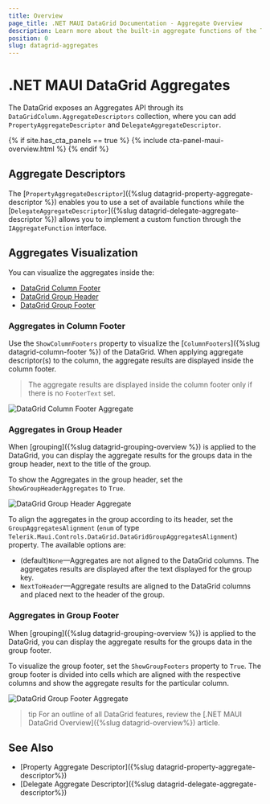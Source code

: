 ```yaml
---
title: Overview
page_title: .NET MAUI DataGrid Documentation - Aggregate Overview
description: Learn more about the built-in aggregate functions of the Telerik UI for .NET MAUI DataGrid component.
position: 0
slug: datagrid-aggregates
---
```


# .NET MAUI DataGrid Aggregates

The DataGrid exposes an Aggregates API through its `DataGridColumn.AggregateDescriptors` collection, where you can add `PropertyAggregateDescriptor` and `DelegateAggregateDescriptor`.

{% if site.has_cta_panels == true %}
{% include cta-panel-maui-overview.html %}
{% endif %}

## Aggregate Descriptors

The [`PropertyAggregateDescriptor`]({%slug datagrid-property-aggregate-descriptor %}) enables you to use a set of available functions while the [`DelegateAggregateDescriptor`]({%slug datagrid-delegate-aggregate-descriptor %}) allows you to implement a custom function through the `IAggregateFunction` interface.

## Aggregates Visualization

You can visualize the aggregates inside the:

* [DataGrid Column Footer](#aggregates-in-column-footer)
* [DataGrid Group Header](#aggregates-in-group-header)
* [DataGrid Group Footer](#aggregates-in-group-footer)

### Aggregates in Column Footer

Use the `ShowColumnFooters` property to visualize the [`ColumnFooters`]({%slug datagrid-column-footer %}) of the DataGrid. When applying aggregate descriptor(s) to the column, the aggregate results are displayed inside the column footer.

> The aggregate results are displayed inside the column footer only if there is no `FooterText` set.

![DataGrid Column Footer Aggregate](../images/datagrid-property-aggregate-windows.png)

### Aggregates in Group Header

When [grouping]({%slug datagrid-grouping-overview %}) is applied to the DataGrid, you can display the aggregate results for the groups data in the group header, next to the title of the group.

To show the Aggregates in the group header, set the `ShowGroupHeaderAggregates` to `True`.

![DataGrid Group Header Aggregate](../images/datagrid-group-header-aggregate.png)

To align the aggregates in the group according to its header, set the `GroupAggregatesAlignment` (`enum` of type `Telerik.Maui.Controls.DataGrid.DataGridGroupAggregatesAlignment`) property. The available options are:

* (default)`None`&mdash;Aggregates are not aligned to the DataGrid columns. The aggregates results are displayed after the text displayed for the group key.
* `NextToHeader`&mdash;Aggregate results are aligned to the DataGrid columns and placed next to the header of the group.

### Aggregates in Group Footer

When [grouping]({%slug datagrid-grouping-overview %}) is applied to the DataGrid, you can display the aggregate results for the groups data in the group footer.

To visualize the group footer, set the `ShowGroupFooters` property to `True`. The group footer is divided into cells which are aligned with the respective columns and show the aggregate results for the particular column.

![DataGrid Group Footer Aggregate](../images/datagrid-group-footer-aggregate.png)

>tip For an outline of all DataGrid features, review the [.NET MAUI DataGrid Overview]({%slug datagrid-overview%}) article.

## See Also

- [Property Aggregate Descriptor]({%slug datagrid-property-aggregate-descriptor%})
- [Delegate Aggregate Descriptor]({%slug datagrid-delegate-aggregate-descriptor%})